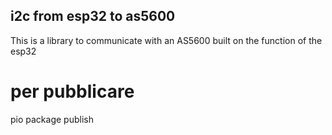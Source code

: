 ## i2c from esp32 to as5600

This is a library to communicate with an AS5600 built on the function of the esp32 

# per pubblicare
pio package publish